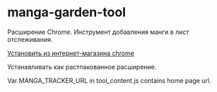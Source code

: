 # manga-garden-tool
Расширение Chrome. Инструмент добавления манги в лист отслеживания.

[Установить из интернет-магазина chrome](https://chrome.google.com/webstore/detail/mangagarden-tool/nnfklgpgpedojmanekcpgmpgjkdfhkbd)

Устанавливать как растпакованное расширение.

Var MANGA_TRACKER_URL in tool_content.js  contains home page url.
